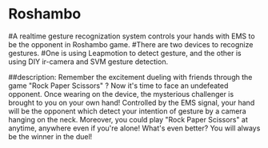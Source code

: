 # Roshambo
#A realtime gesture recognization system controls your hands with EMS to be the opponent in Roshambo game.
#There are two devices to recognize gestures. 
#One is using Leapmotion to detect gesture, and the other is using DIY ir-camera and SVM gesture detection.

##description:
Remember the excitement dueling with friends through the game "Rock Paper Scissors" ? 
Now it's time to face an undefeated opponent. Once wearing on the device, 
the mysterious challenger is brought to you on your own hand! 
Controlled by the EMS signal, your hand will be the opponent which detect your intention of gesture by a camera 
hanging on the neck. Moreover, you could play "Rock Paper Scissors" at anytime, 
anywhere even if you're alone! What's even better? You will always be the winner in the duel!
